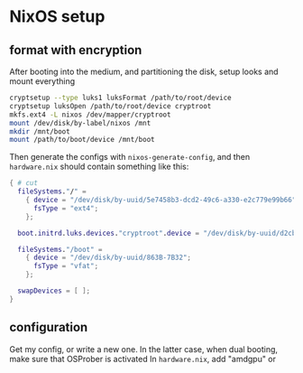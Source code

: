 # NixOS setup

## format with encryption

After booting into the medium, and partitioning the disk, setup looks and mount everything

```bash
cryptsetup --type luks1 luksFormat /path/to/root/device
cryptsetup luksOpen /path/to/root/device cryptroot
mkfs.ext4 -L nixos /dev/mapper/cryptroot
mount /dev/disk/by-label/nixos /mnt
mkdir /mnt/boot
mount /path/to/boot/device /mnt/boot
```

Then generate the configs with `nixos-generate-config`, and then `hardware.nix` should contain something like this:

```nix
{ # cut
  fileSystems."/" =
    { device = "/dev/disk/by-uuid/5e7458b3-dcd2-49c6-a330-e2c779e99b66";
      fsType = "ext4";
    };

  boot.initrd.luks.devices."cryptroot".device = "/dev/disk/by-uuid/d2cb12f8-67e3-4725-86c3-0b5c7ebee3a6";

  fileSystems."/boot" =
    { device = "/dev/disk/by-uuid/863B-7B32";
      fsType = "vfat";
    };

  swapDevices = [ ];
}
```

## configuration

Get my config, or write a new one.
In the latter case, when dual booting, make sure that OSProber is activated
In `hardware.nix`, add "amdgpu" or

